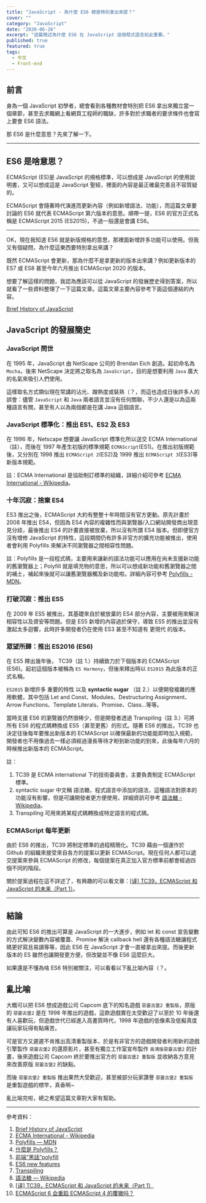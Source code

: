 ```yaml
---
title: "JavaScript - 為什麼 ES6 總是特別拿出來提？"
cover: ""
category: "JavaScript"
date: "2020-06-26"
excerpt: "這篇簡述為什麼 ES6 在 JavaScript 這個程式語言如此重要。"
published: true
featured: true
tags:
  - 中文
  - Front-end
---
```


## 前言

身為一個 JavaScript 初學者，總會看到各種教材會特別把 ES6 拿出來獨立當一個章節，甚至去求職網上看網頁工程師的職缺，許多對於求職者的要求條件也會寫上要會 ES6 語法。

那 ES6 是什麼意思？先來了解一下。

---

## ES6 是啥意思？

ECMAScript (ES)是 JavaScript 的規格標準，可以想成是 JavaScript 的使用說明書，又可以想成這是 JavaScript 聖經，裡面的內容是最正確最完善且不容質疑的。

ECMAScript 會隨著時代演進而更新內容（例如新增語法、功能），而這篇文章要討論的 ES6 就代表 ECMAScript 第六版本的意思。順帶一提，ES6 的官方正式名稱是 ECMAScript 2015 (ES2015)，不過一般還是會講 ES6。

---

OK，現在我知道 ES6 就是新版規格的意思，那裡面新增許多功能可以使用。但我又有個疑問，為什麼這東西要特別拿出來講？

既然 ECMAScript 會更新，那為什麼不是拿更新的版本出來講？例如更新版本的 ES7 或 ES8 甚至今年六月推出 ECMAScript 2020 的版本。

想要了解這樣的問題，我認為應該可以從 JavaScript 的發展歷史得到答案，所以就看了一些資料整理了一下這篇文章。這篇文章主要內容參考下面這個連結的內容。

[Brief History of JavaScript](https://roadmap.sh/guides/history-of-javascript)

## JavaScript 的發展簡史

### JavaScript 問世

在 1995 年，JavaScript 由 NetScape 公司的 Brendan Eich 創造。起初命名為 `Mocha`，後來 NetScape 決定將之取名為 `JavaScript`，目的是想要利用 `Java` 廣大的名氣來吸引人們使用。

這樣取名方式類似現在常講的沾光、蹭熱度或裝熟（？，而這也造成日後許多人的誤會：儘管 `JavaScript` 和 `Java` 兩者語言並沒有任何關聯，不少人還是以為這兩種語言有關，甚至有人以為兩個都是在講 Java 這個語言。

### JavaScript 標準化：推出 ES1、ES2 及 ES3

在 1996 年，Netscape 想要讓 JavaScript 標準化所以送交 ECMA International（註），而後在 1997 年產生初版的標準規範 `ECMAScript`(ES1)。在推出初版規範後，又分別在 1998 推出 `ECMAScript 2`(ES2)及 1999 推出 `ECMAScript 3`(ES3)等新版本規範。

註：ECMA International 是協助制訂標準的組織，詳細介紹可參考 [ECMA International - Wikipedia](https://zh.wikipedia.org/wiki/Ecma%E5%9B%BD%E9%99%85)。

### 十年沉寂：捨棄 ES4

ES3 推出之後，ECMAScript 大約有整整十年時間沒有官方更動。原先計畫於 2008 年推出 ES4，但因為 ES4 內容的複雜性而與瀏覽器/入口網站開發商出現意見分歧，最後推出 ES4 的計畫直接被放棄，所以沒有所謂 ES4 版本。但即便官方沒有增修 JavaScript 的特性，這段期間仍有許多非官方的擴充功能被推出，使用者會利用 Polyfills 來解決不同瀏覽器之間相容性問題。

註：Polyfills 是一段程式碼，主要用來讓新的語法功能可以應用在尚未支援新功能的舊瀏覽器上；Polyfill 就是填充物的意思，所以可以想成新功能和舊瀏覽器之間的補土，補起來後就可以讓舊瀏覽器觸及新功能啦。詳細內容可參考 [Polyfills - MDN](https://developer.mozilla.org/en-US/docs/Glossary/Polyfill)。

### 打破沉寂：推出 ES5

在 2009 年 ES5 被推出，其基礎來自於被放棄的 ES4 部分內容，主要被用來解決相容性以及資安等問題。但是 ES5 新增的內容過於保守，導致 ES5 的推出並沒有激起太多迴響，此時許多開發者仍在使用 ES3 甚至不知道有 更現代 的版本。

### 眾望所歸：推出 ES2016 (ES6)

在 ES5 釋出幾年後， TC39（註 1.）持續致力於下個版本的 ECMAScript (ES6)。起初這個版本被稱為 `ES Harmony`，但後來釋出時以 `ES2015` 為此版本的正式名稱。

`ES2015` 新增許多 重要的特性 以及 **syntactic sugar** （註 2.）以便開發複雜的應用軟體，其中包括 Let and Const、Modules、Destructuring Assignment、Arrow Functions、Template Literals、Promise、Class…等等。

當時支援 ES6 的瀏覽器仍然很稀少，但是開發者透過 Transpiling（註 3.）可將所有 ES6 的程式碼轉換成 ES5（甚至更舊）的形式。隨著 ES6 的推出，TC39 也決定往後每年要推出新版本的 ECMAScript 以確保最新的功能能即時加入規範，開發者也不用像過去一樣必須經過漫長等待才盼到新功能的到來，此後每年六月的時候推出新版本的 ECMAScript。

註：

1. TC39 是 ECMA international 下的技術委員會，主要負責制定 ECMAScript 標準。
2. syntactic sugar 中文稱 語法糖，程式語言中添加的語法，這種語法對原本的功能沒有影響，但是可讓開發者更方便使用，詳細資訊可參考 [語法糖 - Wikipedia](https://zh.wikipedia.org/wiki/%E8%AF%AD%E6%B3%95%E7%B3%96)。
3. Transpiling 可用來將某程式碼轉換成特定語言的程式碼。

### ECMAScript 每年更新

由於 ES6 的推出，TC39 將制定標準的過程精簡化。TC39 藉由一個運作於 Github 的組織來接受來自各方的提案以更新 ECMAScript。現在任何人都可以遞交提案來參與 ECMAScript 的修改，每個提案在真正加入官方標準前都會經過四個不同的階段。

關於提案過程在這不詳述了，有興趣的可以看文章：[[译] TC39，ECMAScript 和 JavaScript 的未来（Part 1）](https://medium.com/@justjavac/tc39-ecmascript-proposals-future-of-javascript-386b12149880)。

---

## 結論

由此可知 ES6 的推出可算是 JavaScript 的一大進步，例如 let 和 const 宣告變數的方式解決變數內容被覆蓋、Promise 解決 callback hell 還有各種語法糖讓程式碼更好寫且易讀等等，因此 ES6 在 JavaScript 才會一直被拿出來提。而後更新版本的 ES 雖然也讓開發更方便，但改變並不像 ES6 這麼巨大。

如果還是不懂為啥 ES6 特別被關注，可以看看以下亂比喻內容（？。

## 亂比喻

大概可以把 ES6 想成遊戲公司 Capcom 底下的知名遊戲 `惡靈古堡2 重製版`，原版的 `惡靈古堡2` 是在 1998 年推出的遊戲，這款遊戲實在太受歡迎了以至於 10 年後還有人喜歡玩，但遊戲世代已經進入高畫質時代，1998 年遊戲的低像素及低擬真度讓玩家玩得有點痛苦。

可是官方又遲遲不肯推出高清重製版本，於是有非官方的遊戲開發者利用新的遊戲引擎製作 `惡靈古堡2` 的還原影片，甚至有獨立工作室宣布製作 `高清版惡靈古堡2` 的計畫，後來遊戲公司 Capcom 終於要推出官方的 `惡靈古堡2 重製版` 並收納各方意見來改善原版 `惡靈古堡2` 的缺點。

而後 `惡靈古堡2 重製版` 推出果然大受歡迎，甚至被部分玩家讚譽 `惡靈古堡2 重製版` 是重製遊戲的標竿，真香啊~

亂比喻完啦，總之希望這篇文章對大家有幫助。

---

參考資料：

1. [Brief History of JavaScript](https://roadmap.sh/guides/history-of-javascript)
2. [ECMA International - Wikipedia](https://zh.wikipedia.org/wiki/Ecma%E5%9B%BD%E9%99%85)
3. [Polyfills — MDN](https://developer.mozilla.org/en-US/docs/Glossary/Polyfill)
4. [什麼是 Polyfills？](https://medium.com/@tsoen/%E4%BB%80%E9%BA%BC%E6%98%AF-polyfills-89f98f45caf5)
5. [前端“黑話”polyfill](https://codertw.com/%E5%89%8D%E7%AB%AF%E9%96%8B%E7%99%BC/29473/)
6. [ES6 new features](http://es6-features.org/#Constants)
7. [Transpiling](https://riptutorial.com/zh-TW/javascript/topic/3778/transpiling)
8. [語法糖 — Wikipedia](https://zh.wikipedia.org/wiki/%E8%AF%AD%E6%B3%95%E7%B3%96)
9. [[译] TC39，ECMAScript 和 JavaScript 的未来（Part 1）](https://medium.com/@justjavac/tc39-ecmascript-proposals-future-of-javascript-386b12149880)
10. [ECMAScript 6 会重蹈 ECMAScript 4 的覆辙吗？](https://www.zhihu.com/question/24715618)
